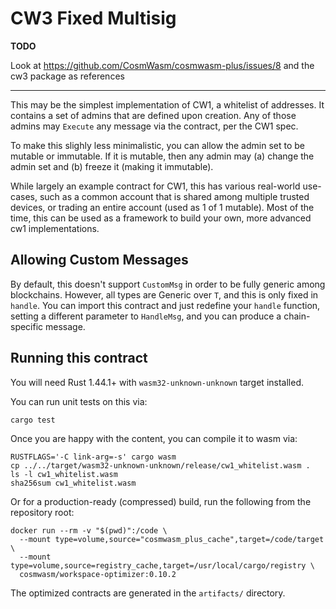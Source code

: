 # CW3 Fixed Multisig

**TODO** 

Look at https://github.com/CosmWasm/cosmwasm-plus/issues/8
and the cw3 package as references

-------------

This may be the simplest implementation of CW1, a whitelist of addresses.
It contains a set of admins that are defined upon creation.
Any of those admins may `Execute` any message via the contract,
per the CW1 spec.

To make this slighly less minimalistic, you can allow the admin set
to be mutable or immutable. If it is mutable, then any admin may
(a) change the admin set and (b) freeze it (making it immutable).

While largely an example contract for CW1, this has various real-world use-cases,
such as a common account that is shared among multiple trusted devices,
or trading an entire account (used as 1 of 1 mutable). Most of the time,
this can be used as a framework to build your own, 
more advanced cw1 implementations.

## Allowing Custom Messages

By default, this doesn't support `CustomMsg` in order to be fully generic
among blockchains. However, all types are Generic over `T`, and this is only
fixed in `handle`. You can import this contract and just redefine your `handle`
function, setting a different parameter to `HandleMsg`, and you can produce
a chain-specific message.

## Running this contract

You will need Rust 1.44.1+ with `wasm32-unknown-unknown` target installed.

You can run unit tests on this via: 

`cargo test`

Once you are happy with the content, you can compile it to wasm via:

```
RUSTFLAGS='-C link-arg=-s' cargo wasm
cp ../../target/wasm32-unknown-unknown/release/cw1_whitelist.wasm .
ls -l cw1_whitelist.wasm
sha256sum cw1_whitelist.wasm
```

Or for a production-ready (compressed) build, run the following from the
repository root:

```
docker run --rm -v "$(pwd)":/code \
  --mount type=volume,source="cosmwasm_plus_cache",target=/code/target \
  --mount type=volume,source=registry_cache,target=/usr/local/cargo/registry \
  cosmwasm/workspace-optimizer:0.10.2
```

The optimized contracts are generated in the `artifacts/` directory.
